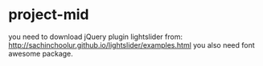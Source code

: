 # project-mid
you need to download jQuery plugin lightslider from: http://sachinchoolur.github.io/lightslider/examples.html
you also need font awesome package.

